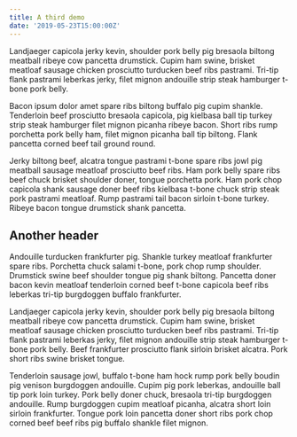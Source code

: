 ```yaml
---
title: A third demo
date: '2019-05-23T15:00:00Z'
---
```


Landjaeger capicola jerky kevin, shoulder pork belly pig bresaola biltong meatball ribeye cow pancetta drumstick. Cupim ham swine, brisket meatloaf sausage chicken prosciutto turducken beef ribs pastrami. Tri-tip flank pastrami leberkas jerky, filet mignon andouille strip steak hamburger t-bone pork belly.

<!---- splitter ---->

Bacon ipsum dolor amet spare ribs biltong buffalo pig cupim shankle. Tenderloin beef prosciutto bresaola capicola, pig kielbasa ball tip turkey strip steak hamburger filet mignon picanha ribeye bacon. Short ribs rump porchetta pork belly ham, filet mignon picanha ball tip biltong. Flank pancetta corned beef tail ground round.

Jerky biltong beef, alcatra tongue pastrami t-bone spare ribs jowl pig meatball sausage meatloaf prosciutto beef ribs. Ham pork belly spare ribs beef chuck brisket shoulder doner, tongue porchetta pork. Ham pork chop capicola shank sausage doner beef ribs kielbasa t-bone chuck strip steak pork pastrami meatloaf. Rump pastrami tail bacon sirloin t-bone turkey. Ribeye bacon tongue drumstick shank pancetta.

## Another header

Andouille turducken frankfurter pig. Shankle turkey meatloaf frankfurter spare ribs. Porchetta chuck salami t-bone, pork chop rump shoulder. Drumstick swine beef shoulder tongue pig shank biltong. Pancetta doner bacon kevin meatloaf tenderloin corned beef t-bone capicola beef ribs leberkas tri-tip burgdoggen buffalo frankfurter.

Landjaeger capicola jerky kevin, shoulder pork belly pig bresaola biltong meatball ribeye cow pancetta drumstick. Cupim ham swine, brisket meatloaf sausage chicken prosciutto turducken beef ribs pastrami. Tri-tip flank pastrami leberkas jerky, filet mignon andouille strip steak hamburger t-bone pork belly. Beef frankfurter prosciutto flank sirloin brisket alcatra. Pork short ribs swine brisket tongue.

Tenderloin sausage jowl, buffalo t-bone ham hock rump pork belly boudin pig venison burgdoggen andouille. Cupim pig pork leberkas, andouille ball tip pork loin turkey. Pork belly doner chuck, bresaola tri-tip burgdoggen andouille. Rump burgdoggen cupim meatloaf picanha, alcatra short loin sirloin frankfurter. Tongue pork loin pancetta doner short ribs pork chop corned beef beef ribs pig buffalo shankle filet mignon.


